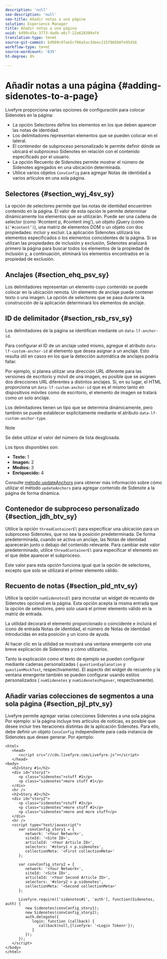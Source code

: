 ```yaml
---
description: 'null'
seo-description: 'null'
seo-title: Añadir notas a una página
solution: Experience Manager
title: Añadir notas a una página
uuid: 6499c45a-3773-4adb-a6c7-22a628309afd
translation-type: tm+mt
source-git-commit: bd989c97ae5cf06a5ac3deec215f865b0fe95d16
workflow-type: tm+mt
source-wordcount: '635'
ht-degree: 0%

---
```



# Añadir notas a una página {#adding-sidenotes-to-a-page}

Livefyre proporciona varias opciones de configuración para colocar Sidenotes en la página:

* La opción Selectores define los elementos en los que deben aparecer las notas de identidad.
* Los delimitadores representan elementos que se pueden colocar en el lateral.
* El contenedor de subproceso personalizado le permite definir dónde se ubicará el subproceso Sidenotes en relación con el contenido especificado por el usuario.
* La opción Recuento de Sidenotes permite mostrar el número de Sidenotes agregados en una ubicación determinada.
* Utilice varios objetos `ConvConfig` para agregar Notas de identidad a varios artículos en una sola página.

## Selectores {#section_wyj_4sv_sy}

La opción de selectores permite que las notas de identidad encuentren contenido en la página. El valor de esta opción le permite determinar dinámicamente los elementos que se utilizarán. Puede ser una cadena de selector (como ‘#content p, #content img’), un objeto jQuery (como `$(‘#content’)`), una matriz de elementos DOM o un objeto con dos propiedades: incluir y excluir. La aplicación Sidenotes utilizará los elementos especificados o los elementos coincidentes de la página. Si se utilizan las propiedades de inclusión y exclusión, Sidenotes analizará primero la página para buscar todos los elementos de la propiedad de inclusión y, a continuación, eliminará los elementos encontrados en la propiedad de exclusión.

## Anclajes {#section_ehq_psv_sy}

Los delimitadores representan un elemento cuyo contenido se puede colocar en la ubicación remota. Un elemento de anclaje puede contener texto o una imagen. La opción de selectores que se pasa durante la construcción de la aplicación determinará los elementos de anclaje.

## ID de delimitador {#section_rsb_rsv_sy}

Los delimitadores de la página se identifican mediante un `data-lf-anchor-id`.

Para configurar el ID de un anclaje usted mismo, agregue el atributo `data-lf-custom-anchor-id` al elemento que desea asignar a un anclaje. Esto resulta útil en casos en los que la detección automática de anclajes podría fallar.

Por ejemplo, si planea utilizar una dirección URL diferente para las versiones de escritorio y móvil de una imagen, es posible que se asignen dos direcciones URL diferentes a distintos anclajes. Si, en su lugar, el HTML proporciona un `data-lf-custom-anchor-id` que es el mismo tanto en dispositivos móviles como de escritorio, el elemento de imagen se tratará como un solo anclaje.

Los delimitadores tienen un tipo que se determina dinámicamente, pero también se puede establecer explícitamente mediante el atributo `data-lf-custom-anchor-type`.

>[!NOTE]
>
>Se debe utilizar el valor del número de lista desglosada.

Los tipos disponibles son:

* **Texto:** 1
* **Imagen:** 2
* **Medios:** 3
* **Enriquecido:** 4

Consulte [método updateAnchors](/help/implementation/c-app-integrations/c-sidenotes-integration/update-anchors-method.md) para obtener más información sobre cómo utilizar el método `updateAnchors` para agregar contenido de Sidenote a la página de forma dinámica.

## Contenedor de subproceso personalizado {#section_jdh_btv_sy}

Utilice la opción `threadContainerEl` para especificar una ubicación para un subproceso Sidenotes, que no sea la posición predeterminada. De forma predeterminada, cuando se activa un anclaje, las Notas de identidad aparecerán junto o debajo del contenido relevante. Para cambiar este valor predeterminado, utilice `threadContainerEl` para especificar el elemento en el que debe aparecer el subproceso.

Este valor para esta opción funciona igual que la opción de selectores, excepto que solo se utilizará el primer elemento válido.

## Recuento de notas {#section_pld_ntv_sy}

Utilice la opción `numSidenotesEl` para incrustar un widget de recuento de Sidenotes opcional en la página. Esta opción acepta la misma entrada que la opción de selectores, pero solo usará el primer elemento válido en la matriz de entrada.

La utilidad decorará el elemento proporcionado o coincidente e incluirá el icono de entrada Notas de identidad, el número de Notas de identidad introducidas en esta posición y un icono de ayuda.

Al hacer clic en la utilidad se mostrará una ventana emergente con una breve explicación de Sidenotes y cómo utilizarlos.

Tanto la explicación como el texto de ejemplo se pueden configurar mediante cadenas personalizadas ( `questionExplanation` y `questionMockText`, respectivamente). El aspecto del widget de recuento y la ventana emergente también se pueden configurar usando estilos personalizados ( `numSidenotes` y `numSidenotesPopover`, respectivamente).

## Añadir varias colecciones de segmentos a una sola página {#section_pjl_ptv_sy}

Livefyre permite agregar varias colecciones Sidenotes a una sola página. Por ejemplo: si la página incluye tres artículos de noticias, es posible que desee incluir tres iteraciones distintas de la aplicación Sidenotes. Para ello, debe definir un objeto `ConvConfig` independiente para cada instancia de Sidenotes que desee generar. Por ejemplo:

```
<html> 
   <head> 
      <script src="//cdn.livefyre.com/Livefyre.js"></script> 
   </head> 
<body> 
   <h2>Story #1</h2> 
   <div id="story1"> 
      <p class="sidenotes">stuff #1</p> 
      <p class="sidenotes">more stuff #1</p> 
   </div> 
   <hr /> 
   <h2>Story #2</h2> 
   <div id="story2"> 
      <p class="sidenotes">stuff #2</p> 
      <p class="sidenotes">more stuff #2</p> 
      <p class="sidenotes">more and more stuff</p> 
   </div> 
   <hr /> 
   <script type="text/javascript"> 
      var convConfig_story1 = { 
         network: '<Your Network>', 
         siteId: '<Site ID>', 
         articleId: '<Your Article ID>', 
         selectors: '#story1 > p.sidenotes', 
         collectionMeta: '<First collectionMeta>' 
      }; 
  
      var convConfig_story2 = { 
         network: '<Your Network>', 
         siteId: '<Site ID>', 
         articleId: '<Your Second Article ID>', 
         selectors: '#story2 > p.sidenotes', 
         collectionMeta: '<Second collectionMeta>' 
      }; 
  
      Livefyre.require(['sidenotes#1', 'auth'], function(Sidenotes, auth) { 
         new Sidenotes(convConfig_story1); 
         new Sidenotes(convConfig_story2); 
         auth.delegate({ 
            login: function (callback) { 
               callback(null,{livefyre: '<Login Token>'}); 
            } 
         }); 
      }); 
   </script> 
</body> 
</html>
```
